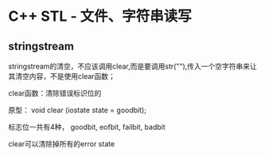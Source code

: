 # C++ STL - 文件、字符串读写


## stringstream

stringstream的清空，不应该调用clear,而是要调用str(""),传入一个空字符串来让其清空内容，不是使用clear函数；



clear函数：清除错误标识位的 

原型： void clear (iostate state = goodbit);

标志位一共有4种， goodbit, eofbit, failbit, badbit

clear可以清除掉所有的error state

